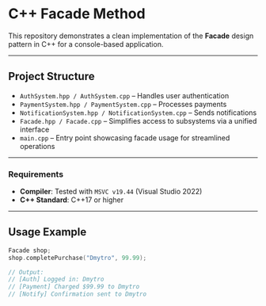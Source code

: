 # C++ Facade Method

This repository demonstrates a clean implementation of the **Facade** design pattern in C++ for a console-based application.

---

## Project Structure

- `AuthSystem.hpp / AuthSystem.cpp` – Handles user authentication  
- `PaymentSystem.hpp / PaymentSystem.cpp` – Processes payments  
- `NotificationSystem.hpp / NotificationSystem.cpp` – Sends notifications  
- `Facade.hpp / Facade.cpp` – Simplifies access to subsystems via a unified interface  
- `main.cpp` – Entry point showcasing facade usage for streamlined operations  

---

### Requirements

- **Compiler**: Tested with `MSVC v19.44` (Visual Studio 2022)  
- **C++ Standard**: C++17 or higher  

---

## Usage Example

```cpp
Facade shop;
shop.completePurchase("Dmytro", 99.99);

// Output:
// [Auth] Logged in: Dmytro
// [Payment] Charged $99.99 to Dmytro
// [Notify] Confirmation sent to Dmytro
